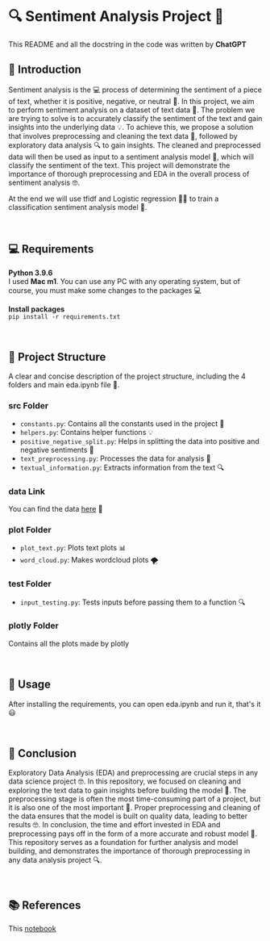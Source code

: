 # 🔍 Sentiment Analysis Project 🤔

This README and all the docstring in the code was written by **ChatGPT**

## 📜 Introduction
Sentiment analysis is the 💻 process of determining the sentiment of a piece of text, whether it is positive, negative, or neutral 🤔. In this project, we aim to perform sentiment analysis on a dataset of text data 💬. The problem we are trying to solve is to accurately classify the sentiment of the text and gain insights into the underlying data 💡. To achieve this, we propose a solution that involves preprocessing and cleaning the text data 🧼, followed by exploratory data analysis 🔍 to gain insights. The cleaned and preprocessed data will then be used as input to a sentiment analysis model 🧠, which will classify the sentiment of the text. This project will demonstrate the importance of thorough preprocessing and EDA in the overall process of sentiment analysis 🤓.

At the end we will use tfidf and Logistic regression 👨‍💻 to train a classification sentiment analysis model 🦾.

<br>

## 💻 Requirements
**Python 3.9.6**  
I used **Mac m1**. You can use any PC with any operating system, but of course, you must make some changes to the packages 💻  

**Install packages**  
`pip install -r requirements.txt`

<br>

## 📂 Project Structure
A clear and concise description of the project structure, including the 4 folders and main eda.ipynb file 💾.


### src Folder
* `constants.py`: Contains all the constants used in the project 🔖
* `helpers.py`: Contains helper functions 💡
* `positive_negative_split.py`: Helps in splitting the data into positive and negative sentiments 🤗
* `text_preprocessing.py`: Processes the data for analysis 🧼
* `textual_information.py`: Extracts information from the text 🔍


### data Link
You can find the data [here](https://www.kaggle.com/datasets/lakshmi25npathi/imdb-dataset-of-50k-movie-reviews) 💾


### plot Folder
* `plot_text.py`: Plots text plots 📊
* `word_cloud.py`: Makes wordcloud plots 🌪️


### test Folder
* `input_testing.py`: Tests inputs before passing them to a function 🔍


### plotly Folder
Contains all the plots made by plotly

<br>

## 🚀 Usage
After installing the requirements, you can open eda.ipynb and run it, that's it 😃

<br>

## 🏁 Conclusion
Exploratory Data Analysis (EDA) and preprocessing are crucial steps in any data science project 🤓. In this repository, we focused on cleaning and exploring the text data to gain insights before building the model 🧠. The preprocessing stage is often the most time-consuming part of a project, but it is also one of the most important 💯. Proper preprocessing and cleaning of the data ensures that the model is built on quality data, leading to better results 🤓. In conclusion, the time and effort invested in EDA and preprocessing pays off in the form of a more accurate and robust model 💪. This repository serves as a foundation for further analysis and model building, and demonstrates the importance of thorough preprocessing in any data analysis project 🔍.

<br>

## 📚 References
This [notebook](https://www.kaggle.com/code/derrelldsouza/imdb-sentiment-analysis-eda-ml-lstm-bert/notebook)
